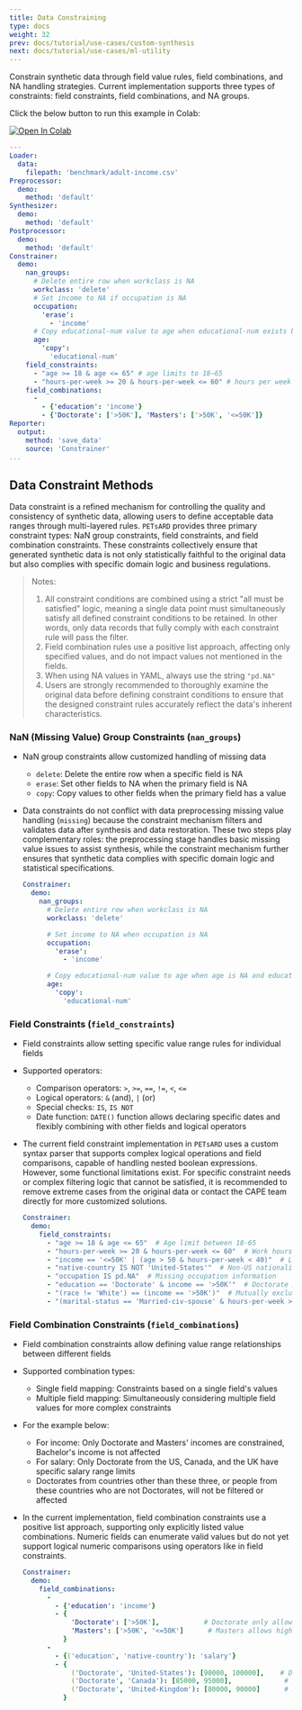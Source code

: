 ```yaml
---
title: Data Constraining
type: docs
weight: 32
prev: docs/tutorial/use-cases/custom-synthesis
next: docs/tutorial/use-cases/ml-utility
---
```



Constrain synthetic data through field value rules, field combinations, and NA handling strategies.
Current implementation supports three types of constraints: field constraints, field combinations, and NA groups.

Click the below button to run this example in Colab:

[![Open In Colab](https://colab.research.google.com/assets/colab-badge.svg)](https://colab.research.google.com/github/nics-tw/petsard/blob/main/demo/use-cases/data-constraining.ipynb)

```yaml
---
Loader:
  data:
    filepath: 'benchmark/adult-income.csv'
Preprocessor:
  demo:
    method: 'default'
Synthesizer:
  demo:
    method: 'default'
Postprocessor:
  demo:
    method: 'default'
Constrainer:
  demo:
    nan_groups:
      # Delete entire row when workclass is NA
      workclass: 'delete'
      # Set income to NA if occupation is NA
      occupation:
        'erase':
          - 'income'
      # Copy educational-num value to age when educational-num exists but age is NA
      age:
        'copy':
          'educational-num'
    field_constraints:
      - "age >= 18 & age <= 65" # age limits to 18~65
      - "hours-per-week >= 20 & hours-per-week <= 60" # hours per week limits to 20 ~ 60
    field_combinations:
      -
        - {'education': 'income'}
        - {'Doctorate': ['>50K'], 'Masters': ['>50K', '<=50K']}
Reporter:
  output:
    method: 'save_data'
    source: 'Constrainer'
...
```

## Data Constraint Methods

Data constraint is a refined mechanism for controlling the quality and consistency of synthetic data, allowing users to define acceptable data ranges through multi-layered rules. `PETsARD` provides three primary constraint types: NaN group constraints, field constraints, and field combination constraints. These constraints collectively ensure that generated synthetic data is not only statistically faithful to the original data but also complies with specific domain logic and business regulations.

> Notes:
> 1. All constraint conditions are combined using a strict "all must be satisfied" logic, meaning a single data point must simultaneously satisfy all defined constraint conditions to be retained. In other words, only data records that fully comply with each constraint rule will pass the filter.
> 2. Field combination rules use a positive list approach, affecting only specified values, and do not impact values not mentioned in the fields.
> 3. When using NA values in YAML, always use the string `"pd.NA"`
> 4. Users are strongly recommended to thoroughly examine the original data before defining constraint conditions to ensure that the designed constraint rules accurately reflect the data's inherent characteristics.

### NaN (Missing Value) Group Constraints (`nan_groups`)

- NaN group constraints allow customized handling of missing data
  - `delete`: Delete the entire row when a specific field is NA
  - `erase`: Set other fields to NA when the primary field is NA
  - `copy`: Copy values to other fields when the primary field has a value
- Data constraints do not conflict with data preprocessing missing value handling (`missing`) because the constraint mechanism filters and validates data after synthesis and data restoration. These two steps play complementary roles: the preprocessing stage handles basic missing value issues to assist synthesis, while the constraint mechanism further ensures that synthetic data complies with specific domain logic and statistical specifications.

  ```yaml
  Constrainer:
    demo:
      nan_groups:
        # Delete entire row when workclass is NA
        workclass: 'delete'

        # Set income to NA when occupation is NA
        occupation:
          'erase':
            - 'income'

        # Copy educational-num value to age when age is NA and educational-num has a value
        age:
          'copy':
            'educational-num'
  ```

### Field Constraints (`field_constraints`)

- Field constraints allow setting specific value range rules for individual fields
- Supported operators:
  - Comparison operators: `>`, `>=`, `==`, `!=`, `<`, `<=`
  - Logical operators: `&` (and), `|` (or)
  - Special checks: `IS`, `IS NOT`
  - Date function: `DATE()` function allows declaring specific dates and flexibly combining with other fields and logical operators
- The current field constraint implementation in `PETsARD` uses a custom syntax parser that supports complex logical operations and field comparisons, capable of handling nested boolean expressions. However, some functional limitations exist. For specific constraint needs or complex filtering logic that cannot be satisfied, it is recommended to remove extreme cases from the original data or contact the CAPE team directly for more customized solutions.

  ```yaml
  Constrainer:
    demo:
      field_constraints:
        - "age >= 18 & age <= 65"  # Age limit between 18-65
        - "hours-per-week >= 20 & hours-per-week <= 60"  # Work hours limit between 20-60
        - "income == '<=50K' | (age > 50 & hours-per-week < 40)"  # Low income or older with fewer work hours
        - "native-country IS NOT 'United-States'"  # Non-US nationality
        - "occupation IS pd.NA"  # Missing occupation information
        - "education == 'Doctorate' & income == '>50K'"  # Doctorate must have high income
        - "(race != 'White') == (income == '>50K')"  # Mutually exclusive check between non-white race and high income
        - "(marital-status == 'Married-civ-spouse' & hours-per-week > 40) | (marital-status == 'Never-married' & age < 30)" # Complex logical combination
  ```

### Field Combination Constraints (`field_combinations`)

- Field combination constraints allow defining value range relationships between different fields
- Supported combination types:
  - Single field mapping: Constraints based on a single field's values
  - Multiple field mapping: Simultaneously considering multiple field values for more complex constraints
- For the example below:
  - For income: Only Doctorate and Masters' incomes are constrained, Bachelor's income is not affected
  - For salary: Only Doctorate from the US, Canada, and the UK have specific salary range limits
  - Doctorates from countries other than these three, or people from these countries who are not Doctorates, will not be filtered or affected
- In the current implementation, field combination constraints use a positive list approach, supporting only explicitly listed value combinations. Numeric fields can enumerate valid values but do not yet support logical numeric comparisons using operators like in field constraints.

  ```yaml
  Constrainer:
    demo:
      field_combinations:
        -
          - {'education': 'income'}
          - {
              'Doctorate': ['>50K'],           # Doctorate only allows high income
              'Masters': ['>50K', '<=50K']      # Masters allows high and low income
            }
        -
          - {('education', 'native-country'): 'salary'}
          - {
              ('Doctorate', 'United-States'): [90000, 100000],    # Doctorate in the US, salary range
              ('Doctorate', 'Canada'): [85000, 95000],             # Doctorate in Canada, salary range
              ('Doctorate', 'United-Kingdom'): [80000, 90000]      # Doctorate in the UK, salary range
            }
  ```